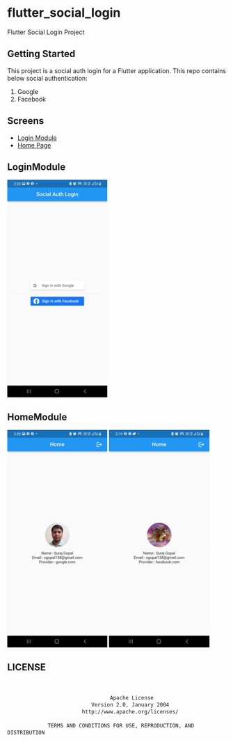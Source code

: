 # flutter_social_login

Flutter Social Login Project

## Getting Started

This project is a social auth login for a Flutter application. This repo contains below social authentication:

1. Google
2. Facebook

## Screens

- [Login Module](#LoginModule)
- [Home Page](#HomeModule)


## LoginModule
<img src="https://github.com/sgopal138/flutter_social_login/blob/master/screenshot/login.jpeg" height="500"> 

## HomeModule
<img src="https://github.com/sgopal138/flutter_social_login/blob/master/screenshot/google.jpeg" height="500"> <img src="https://github.com/sgopal138/flutter_social_login/blob/master/screenshot/facebook.jpeg" height="500"> 


## LICENSE
```


                                 Apache License
                           Version 2.0, January 2004
                        http://www.apache.org/licenses/

             TERMS AND CONDITIONS FOR USE, REPRODUCTION, AND DISTRIBUTION

